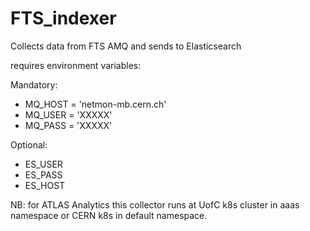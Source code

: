 # FTS_indexer

Collects data from FTS AMQ and sends to Elasticsearch

requires environment variables:

Mandatory:

* MQ_HOST = 'netmon-mb.cern.ch'
* MQ_USER = 'XXXXX'
* MQ_PASS = 'XXXXX'

Optional:

* ES_USER
* ES_PASS
* ES_HOST

NB: for ATLAS Analytics this collector runs at UofC k8s cluster in aaas namespace or CERN k8s in default namespace.
